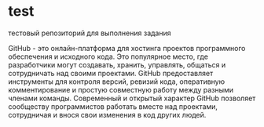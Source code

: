 # test
тестовый репозиторий для выполнения задания

GitHub - это онлайн-платформа для хостинга проектов программного обеспечения и исходного кода. Это популярное место, где разработчики могут создавать, хранить, управлять, общаться и сотрудничать над своими проектами. GitHub предоставляет инструменты для контроля версий, ревизий кода, оперативную комментирование и простую совместную работу между разными членами команды. Современный и открытый характер GitHub позволяет сообществу программистов работать вместе над проектами, сотрудничая и внося свои изменения в код других людей.
